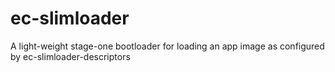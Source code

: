 # ec-slimloader

A light-weight stage-one bootloader for loading an app image as configured by ec-slimloader-descriptors
